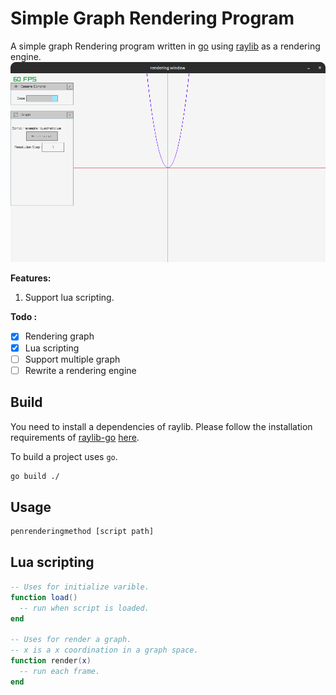 # Simple Graph Rendering Program
A simple graph Rendering program written in [go](https://go.dev/) using [raylib](https://www.raylib.com/) as a rendering engine.
![logo](readmeimage/screenshot1.png)

**Features:**
1. Support lua scripting.

**Todo :**
- [x] Rendering graph
- [x] Lua scripting
- [ ] Support multiple graph
- [ ] Rewrite a rendering engine

## Build
You need to install a dependencies of raylib. Please follow the installation requirements of [raylib-go](https://github.com/gen2brain/raylib-go) [here](https://github.com/gen2brain/raylib-go/tree/master?tab=readme-ov-file#requirements).

To build a project uses `go`.
```bash
go build ./
```

## Usage
```sh
penrenderingmethod [script path]
```

## Lua scripting
```lua
-- Uses for initialize varible.
function load()
  -- run when script is loaded.
end

-- Uses for render a graph.
-- x is a x coordination in a graph space.
function render(x)
  -- run each frame.
end
```